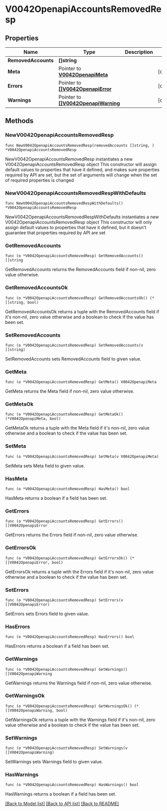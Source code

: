 # V0042OpenapiAccountsRemovedResp

## Properties

Name | Type | Description | Notes
------------ | ------------- | ------------- | -------------
**RemovedAccounts** | **[]string** |  | 
**Meta** | Pointer to [**V0042OpenapiMeta**](V0042OpenapiMeta.md) |  | [optional] 
**Errors** | Pointer to [**[]V0042OpenapiError**](V0042OpenapiError.md) |  | [optional] 
**Warnings** | Pointer to [**[]V0042OpenapiWarning**](V0042OpenapiWarning.md) |  | [optional] 

## Methods

### NewV0042OpenapiAccountsRemovedResp

`func NewV0042OpenapiAccountsRemovedResp(removedAccounts []string, ) *V0042OpenapiAccountsRemovedResp`

NewV0042OpenapiAccountsRemovedResp instantiates a new V0042OpenapiAccountsRemovedResp object
This constructor will assign default values to properties that have it defined,
and makes sure properties required by API are set, but the set of arguments
will change when the set of required properties is changed

### NewV0042OpenapiAccountsRemovedRespWithDefaults

`func NewV0042OpenapiAccountsRemovedRespWithDefaults() *V0042OpenapiAccountsRemovedResp`

NewV0042OpenapiAccountsRemovedRespWithDefaults instantiates a new V0042OpenapiAccountsRemovedResp object
This constructor will only assign default values to properties that have it defined,
but it doesn't guarantee that properties required by API are set

### GetRemovedAccounts

`func (o *V0042OpenapiAccountsRemovedResp) GetRemovedAccounts() []string`

GetRemovedAccounts returns the RemovedAccounts field if non-nil, zero value otherwise.

### GetRemovedAccountsOk

`func (o *V0042OpenapiAccountsRemovedResp) GetRemovedAccountsOk() (*[]string, bool)`

GetRemovedAccountsOk returns a tuple with the RemovedAccounts field if it's non-nil, zero value otherwise
and a boolean to check if the value has been set.

### SetRemovedAccounts

`func (o *V0042OpenapiAccountsRemovedResp) SetRemovedAccounts(v []string)`

SetRemovedAccounts sets RemovedAccounts field to given value.


### GetMeta

`func (o *V0042OpenapiAccountsRemovedResp) GetMeta() V0042OpenapiMeta`

GetMeta returns the Meta field if non-nil, zero value otherwise.

### GetMetaOk

`func (o *V0042OpenapiAccountsRemovedResp) GetMetaOk() (*V0042OpenapiMeta, bool)`

GetMetaOk returns a tuple with the Meta field if it's non-nil, zero value otherwise
and a boolean to check if the value has been set.

### SetMeta

`func (o *V0042OpenapiAccountsRemovedResp) SetMeta(v V0042OpenapiMeta)`

SetMeta sets Meta field to given value.

### HasMeta

`func (o *V0042OpenapiAccountsRemovedResp) HasMeta() bool`

HasMeta returns a boolean if a field has been set.

### GetErrors

`func (o *V0042OpenapiAccountsRemovedResp) GetErrors() []V0042OpenapiError`

GetErrors returns the Errors field if non-nil, zero value otherwise.

### GetErrorsOk

`func (o *V0042OpenapiAccountsRemovedResp) GetErrorsOk() (*[]V0042OpenapiError, bool)`

GetErrorsOk returns a tuple with the Errors field if it's non-nil, zero value otherwise
and a boolean to check if the value has been set.

### SetErrors

`func (o *V0042OpenapiAccountsRemovedResp) SetErrors(v []V0042OpenapiError)`

SetErrors sets Errors field to given value.

### HasErrors

`func (o *V0042OpenapiAccountsRemovedResp) HasErrors() bool`

HasErrors returns a boolean if a field has been set.

### GetWarnings

`func (o *V0042OpenapiAccountsRemovedResp) GetWarnings() []V0042OpenapiWarning`

GetWarnings returns the Warnings field if non-nil, zero value otherwise.

### GetWarningsOk

`func (o *V0042OpenapiAccountsRemovedResp) GetWarningsOk() (*[]V0042OpenapiWarning, bool)`

GetWarningsOk returns a tuple with the Warnings field if it's non-nil, zero value otherwise
and a boolean to check if the value has been set.

### SetWarnings

`func (o *V0042OpenapiAccountsRemovedResp) SetWarnings(v []V0042OpenapiWarning)`

SetWarnings sets Warnings field to given value.

### HasWarnings

`func (o *V0042OpenapiAccountsRemovedResp) HasWarnings() bool`

HasWarnings returns a boolean if a field has been set.


[[Back to Model list]](../README.md#documentation-for-models) [[Back to API list]](../README.md#documentation-for-api-endpoints) [[Back to README]](../README.md)


